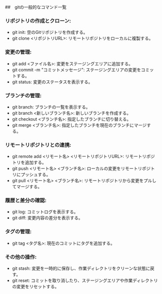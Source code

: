 ##　gitの一般的なコマンド一覧



### リポジトリの作成とクローン:
- git init: 空のGitリポジトリを作成する。
- git clone <リポジトリURL>: リモートリポジトリをローカルに複製する。



### 変更の管理:
- git add <ファイル名>: 変更をステージングエリアに追加する。
- git commit -m "コミットメッセージ": ステージングエリアの変更をコミットする。
- git status: 変更のステータスを表示する。



### ブランチの管理:
- git branch: ブランチの一覧を表示する。
- git branch <新しいブランチ名>: 新しいブランチを作成する。
- git checkout <ブランチ名>: 指定したブランチに切り替える。
- git merge <ブランチ名>: 指定したブランチを現在のブランチにマージする。



### リモートリポジトリとの連携:
- git remote add <リモート名> <リモートリポジトリURL>: リモートリポジトリを追加する。
- git push <リモート名> <ブランチ名>: ローカルの変更をリモートリポジトリにプッシュする。
- git pull <リモート名> <ブランチ名>: リモートリポジトリから変更をプルしてマージする。



### 履歴と差分の確認:
- git log: コミットログを表示する。
- git diff: 変更内容の差分を表示する。



### タグの管理:
- git tag <タグ名>: 現在のコミットにタグを追加する。


### その他の操作:
- git stash: 変更を一時的に保存し、作業ディレクトリをクリーンな状態に戻す。
- git reset: コミットを取り消したり、ステージングエリアや作業ディレクトリの変更をリセットする。
